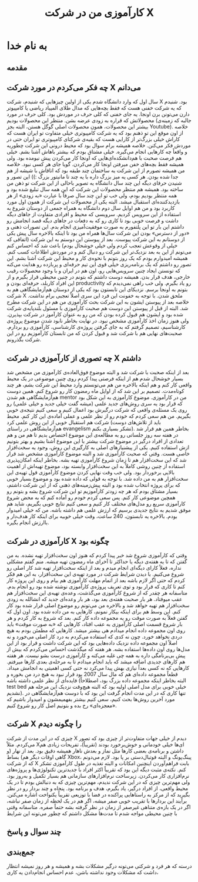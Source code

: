 ﻿---
layout: post
category: Internship, کارآموزی
title: کارآموزی من در شرکت X
published: private
---
به نام خدا
===========

## مقدمه

## چه فکر می‌کردم در مورد شرکت X می‌دانم
سال اول که وارد دانشگاه شدم یکی از اولین چیزهایی که شنیدم، شرکت X بود. شنیدم که یه شرکت خفنی هست که فقط بچه‌هایی که مدال طلای المپیاد ریاضی یا کامپیوتر دارن می‌تونن برن اونجا. یه جای خفنی که کلی حرف در موردش بود. کلی حرف در مورد محصولاتش که قراره به زودی عرضه بشن. منتظر این محصولات بودیم (جالبه که زمینه‌ی بیشتر این محصولات، همون محصولات اصلی گوگل هستن، البته بجز Youtube). خلاصه از اون موقع این تو ذهنم بود که یه شرکت کامپیوتری خیلی متفاوت تو ایران هست که کاراش خیلی بزرگ‌تر از کارایی هست که بقیه‌ی شرکتای کامپیوتری تو ایران حتی در موردش فکر می‌کنن. خلاصه همیشه برام سوال بود که محیط درونی این شرکت چطوریه و واقعاً چه کارهایی انجام می‌گیره. خیلی مشتاق بودم که بیشتر باهاش آشنا بشم. خیلی هم فرصت صحبت با هم‌دانشکده‌ای‌هایی که اونجا کار می‌کردن پیش نیومده بود. ولی همیشه فقط بچه‌های خفن میرفتن اونجا کار می‌کردن. گویا جای هر کسی نبود. خلاصه من همیشه تصورم از این شرکت یه ساختمان چند طبقه بود که اتاقاش با شیشه از هم جدا شده بودن. هر کسی یه میز بزرگ داره با یه چند تا مانیتور بزرگ :))
این تصور و شنیدن حرفای دیگه این چند سال دانشگاه یه تصویر باحالی از این شرکت تو ذهن من ساخته بود. همیشه هم منتظر محصولات این شرکت که این همه سال تبلیغ شده بود و همه منتظر بودیم بودم، ولی خب تو این چند سال صرفاً با عبارت «به زودی» از هر بازدیدکننده‌ای استقبال میشد. البته یکی از محصولات این شرکت از همون اول مورد کاربرد بود و من هم اوایل سال دوم دانشگاه به همراه جمعی از دوستان شروع به استفاده از این سرویس کردیم. سرویسی که محیط و افرادی متفاوت از جاهای دیگه داشت و فرصت خوبی بود تا کاری رو که به دفعات در جاهای دیگه قصد انجامش رو داشتم این بار تو این پلتفورم به صورت موفقیت‌آمیزی انجام بدم. این تصورات ذهنی و «دور از دسترس» بودن این شرکت سال‌ها همراه من بود تا اینکه بالاخره سال پیش یکی از دوستانم به این شرکت پیوست. بعد از پیوستن این دوستم به این شرکت (اتفاقی که خیلی از وقوعش تعجب کردم ولی خیلی خوشحال بودم) باعث شد که احساس کنم می‌تونم از این به بعد نزدیک‌تر این شرکت رو دنبال کنم و در موردش اطلاعات کسب کنم. همیشه امیدوارم بودم که یک روز بتونم با نحوه‌ی کار و محیط این شرکت آشنا بشم. این تصور رو داشتم که یک برنامه‌ریزی خیلی قوی این تیم حرفه‌ای و پربازده رو هدایت می‌کنه که تونستن ایجاد چنین سرویس‌هایی رو، اون هم در ایران و با وجود محصولات رقیب خارجی، هدف قرار بدن. همیشه دوست داشتم که بتونم در چنین محیطی قرار بگیرم و از این افراد کاربلد، حرفه‌ای بودن و productivity رو یاد بگیرم. ولی خب راهی نمی‌دیدم که بتونم به اونجا برسم.
نزدیکای این تابستون بود که یکی از دوستان هم‌آزمایشگاهی هم به شرکت X ملحق شدن. با توجه به خفونت این فرد این سری اصلاً تعجبی برام نداشت. خلاصه بعد از پیوستن ایشون به این شرکت بحث کارآموزی من هم در این شرکت مطرح شد. البته از قبل از پیوستن این دوست هم صحبت کارآموزی با مسئول بلندپایه‌ی شرکت شده بود و ایشون هم قبول کرده بودن که من رو به عنوان کارآموز در شرکت بپذیرن. ولی هنوز زمان اخذ کارآموزی مشخص نبود. در نهایت بخاطر نابود شدن موضوع پروژه‌ی کارشناسیم، تصمیم گرفتم که به جای گرفتن پروژه‌ی کارشناسی، کارآموزی رو بردارم. صحبت‌های نهایی هم با شرکت شد و قبول کردن که من تابستان کارآموزیم رو در این شرکت بگذرونم.

## چه تصوری از کارآموزی در شرکت X داشتم
بعد از اینکه صحبت با شرکت شد و البته موضوع فوق‌العاده‌ی کارآموزی من مشخص شد بسیار خوشحال شدم هم از اینکه فرصتی پیدا کردم روی چنین موضوعی در یک محیط واقعی کار کنم و هم اینکه بالاخره من هم می‌تونستم وارد محیط این شرکت بشم، هر چند کوتاه‌مدت. تصمیم بر این شد که از اوایل ماه رمضون کار رو شروع کنم. همین دوست هم‌آزمایشگاهی هم شدن mentor من در کارآموزی.   موضوع کارآموزی به این شکل بود که قرار بود یه سری روش‌های جدید علمی (میشه گفت خیلی جدید و خیلی علمی) رو روی یک مسئله‌ی واقعی که شرکت درگیرش بود اعمال کنیم و سعی کنیم نتیجه‌ی خوبی بگیریم. من هم سعی کردم که خودم رو از نظر علمی و عملی آماده‌ی این کار کنم. محیط شرکت هم استقبال خوبی از این روش علمی کرد (باید از تلاش‌های دوست هم‌آزمایشگاهی در راستای evangelism تشکر بسیاری بکنم). بخاطر همین هم قرار شد در هفته سه روز جلساتی رو به مطالعه‌ی این موضوع اختصاص بدیم تا هم من و هم تعدادی از افراد درگیر در موضوع شرکت بیشتر با این موضوع آشنا بشیم و بهتر بتونیم ازش استفاده کنیم.
یکی از پیشنیازهای اصلی به کارگیری این روش، وجود یه سخت‌افزار خاصی هست. وقتی که صحبت کارآموزی شد و البته موضوع کارآموزی مشخص شد قرار شد که این سخت‌افزار هم تا زمان شروع کارآموزی تهیه بشه. بخاطر اینکه امکان‌پذیری استفاده از چنین روشی کاملاً به این سخت‌افزار وابسته بود، موضوع تهیه‌اش از اهمیت بالایی برخوردار بود. ولی خب وقت نهایی کردن موضوع کارآموزی قول تهیه‌ی این سخت‌افزار هم به من داده شد.
با توجه به قولی که داده شده بود و موضوع بسیار خوبی که برای پروژه انتخاب شده بود و البته پیش‌زمینه‌های ذهنی که از این شرکت داشتم، بسیار مشتاق بودم که هر چه زودتر کارآموزیم تو این شرکت شروع بشه و بتونم رو همچین موضوعی کار کنم. 
پس سعی کردم خودم رو آماده کنم که به محض شروع کارآموزی سریع رو مدل‌های مختلف کار کنیم و سعی کنیم نتایج خوبی بگیریم، شاید هم موفق شدیم به نتایج جدیدی برسیم که ارزش علمی هم داشته باشه. من که خیلی امیدوار بودم. بالاخره یه تابستون، 240 ساعت، وقت خیلی خوبیه برای اینکه کار هدف‌دار و باارزش انجام بگیره.

## کارآموزی در شرکت X چگونه بود
وقتی که کارآموزی شروع شد خبر پیدا کردم که هنوز اون سخت‌افزار تهیه نشده. به من گفتن که تا یه هفته‌ی دیگه یا حداکثر تا آخرای ماه رمضون تهیه میشه. منم گفتم مشکلی نداره، فعلاً کارای دیگه‌ای انجام میدم و بعد از اینکه سخت‌افزار تهیه شد کار اصلی رو شروع می‌کنیم. با دیدن شرایط شرکت در مورد تهیه‌ی این سخت‌افزار، به این هم فکر کردم که حتی اگر لازم باشه بعد از اتمام مهلت کارآموزی هم بیام و روی این پروژه کار کنم تا کاری که قرار بود و توی تعریف پروژه‌ی کارآموزی نوشته شده بود رو انجام بدم. 
متاسفانه هر چقدر که از شروع کارآموزی می‌گذشت، وعده‌ی تهیه‌ی این سخت‌افزار هم عقب میوفتاد. هر بار صحبت هفته‌ی بعد بود، هر بار وعده‌ای جدید که انشالله به زودی سخت‌افزار هم تهیه خواهد شد و بالاخره من می‌تونم رو موضوع اصلی قرار شده بود کار کنم. این وسط هم برای اینکه بیکار نمونم، کارهایی به من داده شده بود. اون اول که گفتن فعلاً به صورت موقت رو یه مجموعه داده کار کنم. بعد که شروع به کار کردم و هر بار شروع قسمت اصلی کارآموزی به عقب افتاد، کارهایی که «به صورت موقت» باید روی اون مجموعه داده انجام میدادم هی بیشتر میشد. کارهایی که مطمئن بودم به هیچ دردی نخواهد خورد. چون نه کدی که استفاده می‌کردم به درد کار اصلی می‌خورد و نه اصلاً اون مجموعه داده نزدیک داده‌هایی بود که این شرکت داشت و قرار بود از این مدل‌ها روی اون داده‌ها استفاده بشه. هر هفته که میگذشت احساس می‌کردم که بیش از پیش بی‌برنامگی داره به همه چی غلبه می‌کنه و کارآموزی درست بشو نیست. هر هفته هم کارهای جدیدی اضافه میشد که باید انجام میدادم تا به مرحله‌ی بعدی کارها میرفتم. کارهایی که نه کسی بعداً نیازی بهش پیدا می‌کرد نه حتی کسی اهمیتی به انجامش میداد. قطعاً مجموعه داده‌ای هم که مال سال 2007 بود قرار نبود به هیچ درد من بخوره و فایده‌ای از نظر علمی داشته باشه (البته بخاطر اینکه مجموعه داده بزرگ بود، اصطلاحاً test bed خیلی خوبی برای مدل اصلی اولیه بود که البته هیچ‌وقت نزدیک این مرحله هم نشدیم). تنها کاری که در این مدت انجام گرفت این بود که با دوست هم‌آزمایشگاهی در مورد آخرین روش‌ها بحث کنیم، سعی کنیم بیشتر بفهمیمشون و امیدوار باشیم که «معجزه‌ای» رخ بده و بتونیم اصل کار رو شروع کنیم.

## شرکت X را چگونه دیدم
چیزی که در این مدت از شرکت X دیدم از خیلی جهات متفاوت‌تر از چیزی بود که تصور می‌کردم. مثلاً Xای‌ها خیلی خودمانی و خوش‌برخورد بودند (تقریباً)، تفریحات زیادی هم داشتن و برنامه‌ی بعضی کارها مثل نماز و بعدش ناهار همیشه دقیق بود. بعد از نهار (و گاهی اوقات دیگر هم) بساط Xbox، پینگ‌پونگ و البته فوتبال‌دستی بر پا بود. لازم می‌دونم که از شرکت X بابت فراهم‌آوردن اینچنین امکانات و البته تغذیه در طول کارآموزی تشکر کنم. نکته‌ی مثبت دیگه این بود که تقریباً اکثر افراد با جدیدترین تکنولوژی‌ها و پروژه‌های نرم‌افزاری کار می‌کردن. زیرساخت نرم‌افزارهای سازمانی هم بسیار تکمیل و به‌روز بود.
ولی مهم‌ترین چیزی که در این شرکت ندیدم، مهم‌ترین چیزی که به دنبالش بودم تا در یک محیط واقعی، از افراد درگیر، یاد بگیرم، هدف و برنامه بود. پنجاه و چند بردار رو در نظر بگیرید که از مرکز به راستاهایی پراکنده در فضا با توزیعی تقریباً یکنواخت اشاره می‌کنن. برآیند این بردارها با تقریب خوبی صفر میشه، اگر هم در یک لحظه از زمان صفر نباشه، اگر در یک بازه‌ی متناهی غیرصفر از زمان در نظر گرفته بشه حتماً صفره. متاسفانه وقتی با چنین محیطی مواجه شدم تا مدت‌ها مشکل داشتم که چطور می‌تونه این شرایط 

## چند سوال و پاسخ

## جمع‌بندی
درسته که هر فرد و شرکتی می‌تونه درگیر مشکلات بشه و همیشه و هر روز نمیشه انتظار داشت که مشکلات وجود نداشته باشن، عدم احساس انجام‌دادن یه کاری،
